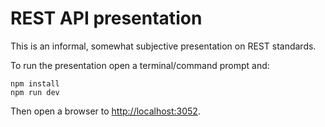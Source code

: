 # REST API presentation

This is an informal, somewhat subjective presentation on REST standards. 

To run the presentation open a terminal/command prompt and:

```
npm install
npm run dev
```

Then open a browser to [http://localhost:3052](http://localhost:3052).
